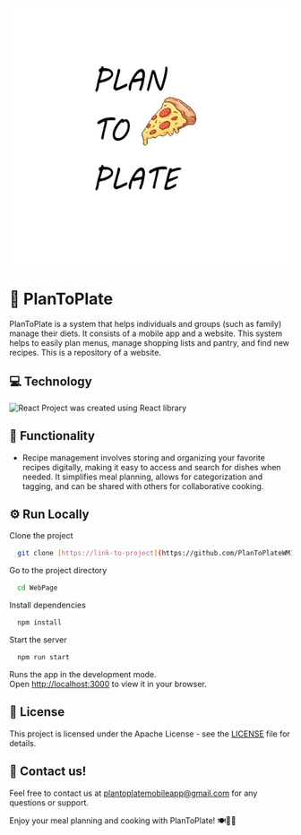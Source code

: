 <p align="center">
  <img src="https://github.com/PlanToPlateWMI/WebPage/blob/main/public/Logo2.jpg" alt="LOGO">
</p>

# 👋 PlanToPlate

PlanToPlate is a system that helps individuals and groups (such as family) manage their diets. It consists of a mobile app and a website. This system helps to easily plan menus, manage shopping lists and pantry, and find new recipes. This is a repository of a website. 

## 💻 Technology

<img width="56" src="https://blog.wildix.com/wp-content/uploads/2020/06/react-logo.jpg" alt="React" title="React"/> Project was created using React library 

## 📁 Functionality

- Recipe management involves storing and organizing your favorite recipes digitally, making it easy to access and search for dishes when needed. It simplifies meal planning, allows for categorization and tagging, and can be shared with others for collaborative cooking. 


## ⚙️ Run Locally

Clone the project
```bash
  git clone [https://link-to-project](https://github.com/PlanToPlateWMI/WebPage)
```

Go to the project directory
```bash
  cd WebPage
```

Install dependencies
```bash
  npm install
```

Start the server
```bash
  npm run start
```

Runs the app in the development mode.\
Open [http://localhost:3000](http://localhost:3000) to view it in your browser.


## 🔑 License
This project is licensed under the Apache License - see the [LICENSE](https://github.com/PlanToPlateWMI/WebPage/blob/main/LICENSE.md) file for details.

## 📧 Contact us!
Feel free to contact us at plantoplatemobileapp@gmail.com for any questions or support.

Enjoy your meal planning and cooking with PlanToPlate! 🍽️📆🛒








